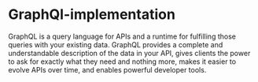 # GraphQl-implementation
GraphQL is a query language for APIs and a runtime for fulfilling those queries 
with your existing data. GraphQL provides a complete and understandable description 
of the data in your API, gives clients the power to ask for exactly what they need and nothing 
more, makes it easier to evolve APIs over time, and enables powerful developer tools.
